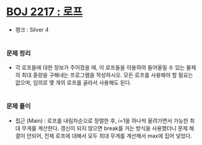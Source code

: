 # [BOJ 2217 : 로프](https://www.acmicpc.net/problem/2217)
- 랭크 : Silver 4
  <br><br>
  
### 문제 정리
- 각 로프들에 대한 정보가 주어졌을 때, 이 로프들을 이용하여 들어올릴 수 있는 물체의 최대 중량을 구해내는 프로그램을 작성하시오. 모든 로프를 사용해야 할 필요는 없으며, 임의로 몇 개의 로프를 골라서 사용해도 된다.
<br><br>

### 문제 풀이
- 접근 (Main) : 로프를 내림차순으로 정렬한 후, i=1을 하나씩 올려가면서 가능한 최대 무게를 계산한다.
갱신이 되지 않으면 break를 거는 방식을 사용했더니 문제 해결이 안되어, 전체 로프에 대해서 모두 최대 무게를 계산해서 max에 집어 넣었다.
  
  

    
    


    
    


